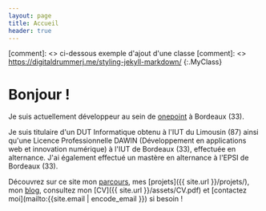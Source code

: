 ```yaml
---
layout: page
title: Accueil
header: true
---
```


[comment]: <> ci-dessous exemple d'ajout d'une classe 
[comment]: <> https://digitaldrummerj.me/styling-jekyll-markdown/
{:.MyClass}
# Bonjour !

Je suis actuellement développeur au sein de [onepoint](https://groupeonepoint.com) à Bordeaux (33).

Je suis titulaire d'un DUT Informatique obtenu à l'IUT du Limousin (87) ainsi qu'une Licence Professionnelle DAWIN (Développement en applications web et innovation numérique) à l'IUT de Bordeaux (33), effectuée en alternance. J'ai également effectué un mastère en alternance à l'EPSI de Bordeaux (33).

Découvrez sur ce site mon [parcours]({{site.url}}/formations/), mes [projets]({{ site.url }}/projets/), mon [blog]({{site.url}}/blog), consultez mon [CV]({{ site.url }}/assets/CV.pdf) et [contactez moi](mailto:{{site.email | encode_email }}) si besoin !
